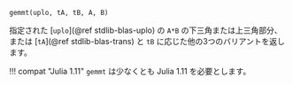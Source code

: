 ```
gemmt(uplo, tA, tB, A, B)
```

指定された [`uplo`](@ref stdlib-blas-uplo) の `A*B` の下三角または上三角部分、または [`tA`](@ref stdlib-blas-trans) と `tB` に応じた他の3つのバリアントを返します。

!!! compat "Julia 1.11"
    `gemmt` は少なくとも Julia 1.11 を必要とします。

